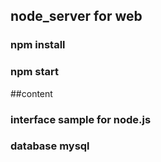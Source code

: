 ## node_server for web

### npm install

### npm start

##content

### interface sample for node.js

### database mysql
